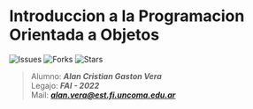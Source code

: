 # Introduccion a la Programacion Orientada a Objetos

<p>
  <img src="https://img.shields.io/github/issues/veraAlan/IPOO-2022" alt="Issues">
  <img src="https://img.shields.io/github/forks/veraAlan/IPOO-2022" alt="Forks">
  <img src="https://img.shields.io/github/stars/veraAlan/IPOO-2022" alt="Stars">
</p>

> Alumno: ***Alan Cristian Gaston Vera***  
> Legajo: ***FAI - 2022***  
> Mail: ***alan.vera@est.fi.uncoma.edu.ar***  
